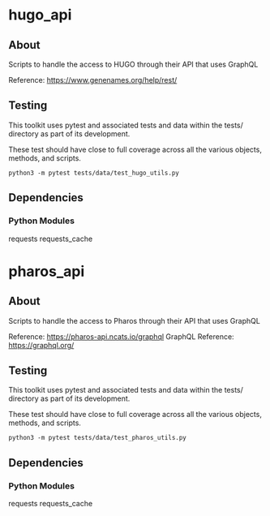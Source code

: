 # hugo_api

## About

Scripts to handle the access to HUGO through their API that uses GraphQL

Reference: https://www.genenames.org/help/rest/

## Testing

This toolkit uses pytest and associated tests and data within the tests/ directory as part of its development.

These test should have close to full coverage across all the various objects, methods, and scripts.

    python3 -m pytest tests/data/test_hugo_utils.py

## Dependencies

### Python Modules
  requests
  requests_cache


# pharos_api

## About

Scripts to handle the access to Pharos through their API that uses GraphQL

Reference: https://pharos-api.ncats.io/graphql
GraphQL Reference: https://graphql.org/

## Testing

This toolkit uses pytest and associated tests and data within the tests/ directory as part of its development.

These test should have close to full coverage across all the various objects, methods, and scripts.

    python3 -m pytest tests/data/test_pharos_utils.py

## Dependencies

### Python Modules
  requests
  requests_cache
